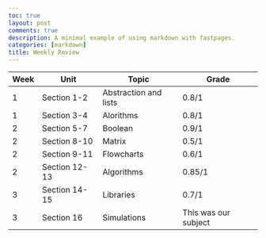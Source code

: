 ```yaml
---
toc: true
layout: post
comments: true
description: A minimal example of using markdown with fastpages.
categories: [markdown]
title: Weekly Review
---
```


|  Week   | Unit | Topic | Grade | 
| ------------- | ------------- | ------------- | ------------- |  
| 1 | Section 1-2 | Abstraction and lists | 0.8/1 | 
| 1 | Section 3-4 | Alorithms | 0.8/1 | 
| 2 | Section 5-7 | Boolean | 0.9/1 | 
| 2 | Section 8-10 | Matrix | 0.5/1 |
| 2 | Section 9-11 | Flowcharts | 0.6/1 |
| 2 | Section 12-13 | Algorithms | 0.85/1 | 
| 3 | Section 14-15 | Libraries | 0.7/1 |
| 3 | Section 16 | Simulations | This was our subject |
